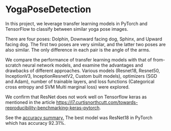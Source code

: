 # YogaPoseDetection

In this project, we leverage transfer learning models in PyTorch and TensorFlow to classify between similar yoga pose images.

There are four poses: Dolphin, Downward facing dog, Sphinx, and Upward facing dog. 
The first two poses are very similar, and the latter two poses are also similar. 
The only difference in each pair is the angle of the arms. 

We compare the performance of transfer learning models with that of from-scratch neural network models, and examine
the advantages and drawbacks of different approaches. Various models (Resnet18, Resnet50, InceptionV3, InceptionResnetV2, Custom built models), optimizers (SGD and Adam), number of trainable layers, and loss functions (Categorical cross entropy and SVM Multi marginal loss) were explored. 

We confirm that ResNet does not work well on Tensorflow keras as mentioned in the article
https://l7.curtisnorthcutt.com/towards-reproducibility-benchmarking-keras-pytorch. 

See the [accuracy summary.](https://github.com/euniceky/YogaPoseDetection/blob/master/AccuracySummary.pdf) The best model was ResNet18 in PyTorch which has accuracy 92.31%. 

